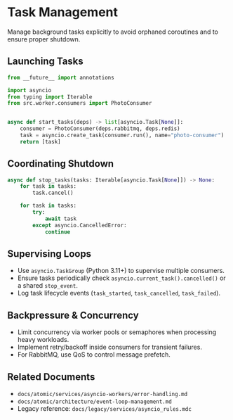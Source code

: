 # Task Management

Manage background tasks explicitly to avoid orphaned coroutines and to ensure proper shutdown.

## Launching Tasks

```python
from __future__ import annotations

import asyncio
from typing import Iterable
from src.worker.consumers import PhotoConsumer


async def start_tasks(deps) -> list[asyncio.Task[None]]:
    consumer = PhotoConsumer(deps.rabbitmq, deps.redis)
    task = asyncio.create_task(consumer.run(), name="photo-consumer")
    return [task]
```

## Coordinating Shutdown

```python
async def stop_tasks(tasks: Iterable[asyncio.Task[None]]) -> None:
    for task in tasks:
        task.cancel()

    for task in tasks:
        try:
            await task
        except asyncio.CancelledError:
            continue
```

## Supervising Loops

- Use `asyncio.TaskGroup` (Python 3.11+) to supervise multiple consumers.
- Ensure tasks periodically check `asyncio.current_task().cancelled()` or a shared `stop_event`.
- Log task lifecycle events (`task_started`, `task_cancelled`, `task_failed`).

## Backpressure & Concurrency

- Limit concurrency via worker pools or semaphores when processing heavy workloads.
- Implement retry/backoff inside consumers for transient failures.
- For RabbitMQ, use QoS to control message prefetch.

## Related Documents

- `docs/atomic/services/asyncio-workers/error-handling.md`
- `docs/atomic/architecture/event-loop-management.md`
- Legacy reference: `docs/legacy/services/asyncio_rules.mdc`
